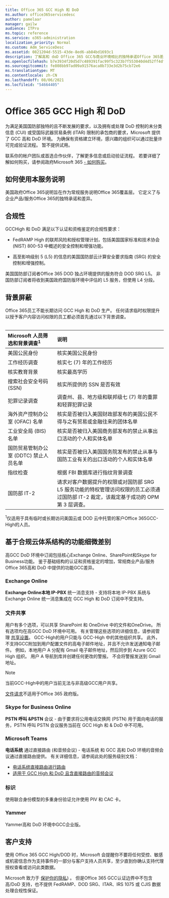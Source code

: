 ```yaml
---
title: Office 365 GCC High 和 DoD
ms.author: office365servicedesc
author: pamelaar
manager: gailw
audience: ITPro
ms.topic: reference
ms.service: o365-administration
localization_priority: Normal
ms.custom: Adm_ServiceDesc
ms.assetid: 0821204d-5515-43de-8ed6-ab84bd1693c1
description: 了解高和 doD Office 365 GCC与商业环境相比的独特承诺Office 365差异。
ms.openlocfilehash: b7e3934f20d5d7c489391fac99f5c323b7f553040d4d52ff4df1826e5cb3d830
ms.sourcegitcommit: fe808bb97ad09a91576aca8b733e3d2b75cb72e6
ms.translationtype: MT
ms.contentlocale: zh-CN
ms.lasthandoff: 08/06/2021
ms.locfileid: "54664405"
---
```

# <a name="office-365-gcc-high-and-dod"></a>Office 365 GCC High 和 DoD

为满足美国国防部独特的且不断发展的要求，以及拥有或处理 DoD 控制的未分类信息 (CUI) 或受国际武器贸易条例 (ITAR) 限制的承包商的要求，Microsoft 提供了 GCC 高和 DoD 环境。 为确保有资格建立环境，感兴趣的组织可以通过批量许可完成验证流程。 暂不提供试用。 
  
联系你的帐户团队或首选合作伙伴，了解更多信息或启动验证流程。 若要详细了解如何购买，请参阅政府Microsoft 365 [- 如何购买](./microsoft-365-government-how-to-buy.md)。
  
## <a name="how-to-use-this-service-description"></a>如何使用本服务说明

美国政府Office 365说明旨在作为常规服务说明Office 365覆盖层。 它定义了与企业产品/服务Office 365的独特承诺和差异。
  
## <a name="compliance"></a>合规性

GCCHigh 和 DoD 满足以下认证和资格鉴定的合规性要求： 
  
- FedRAMP High 的联邦风险和授权管理计划，包括美国国家标准和技术协会 (NIST) 800-53 中概述的安全控制和增强功能。
    
- 高至影响级别 5 (L5) 的信息的美国国防部云计算安全要求指南 (SRG) 的安全控制和增强控制。
    
美国国防部订阅者Office 365 DOD 独占环境提供的服务符合 DOD SRG L5。 非国防部订阅者将收到美国政府国防版环境中评估的 L5 服务，但使用 L4 分段。
  
## <a name="background-screening"></a>背景屏蔽

Office 365员工不能长期访问 GCC High 和 DoD 生产。 任何请求临时权限提升以授予客户内容访问权限的员工都必须首先通过以下背景调查。<br><br>
  
| Microsoft 人员筛选和背景调查<sup>1</sup> | 说明 |
|:-----|:-----|
|美国公民身份  <br/> |核实美国公民身份  <br/> |
|工作经历调查  <br/> |核实七 (7) 年的工作经历  <br/> |
|核实教育背景  <br/> |核实最高学历  <br/> |
|搜索社会安全号码 (SSN)  <br/> |核实所提供的 SSN 是否有效  <br/> |
|犯罪记录调查  <br/> |调查州、县、地方级和联邦级七 (7) 年的重罪和轻罪犯罪记录  <br/> |
|海外资产控制办公室 (OFAC) 名单  <br/> |核实是否被归入美国财政部发布的美国公民不得与之有贸易或金融往来的团体名单  <br/> |
|工业安全局 (BIS) 名单  <br/> |核实是否被归入美国商务部发布的禁止从事出口活动的个人和实体名单  <br/> |
|国防贸易管制办公室 (DDTC) 禁止人员名单  <br/> |核实是否被归入美国国务院发布的禁止从事与国防工业有关的出口活动的个人和实体名单  <br/> |
|指纹检查  <br/> |根据 FBI 数据库进行指纹背景调查  <br/> |
|国防部 IT-2  <br/> |请求对客户数据提升的权限或对国防部 SRG L5 服务功能的特权管理访问权限的员工必须通过国防部 IT-2 裁定，该裁定基于成功的 OPM 第 3 层调查。  <br/> |

<sup>1</sup>仅适用于具有临时或长期访问美国云或 DOD 云中托管的客户Office 365GCC-High的人员。
## <a name="feature-nuances-based-on-compliant-cloud-architecture"></a>基于合规云体系结构的功能细微差别

高GCC DoD 环境中订阅包括核心Exchange Online、SharePoint和Skype for Business功能。 鉴于基础结构的认证和资格鉴定的增加，常规商业产品/服务Office 365高和 DoD 中提供的功能GCC差异。
  
### <a name="exchange-online"></a>Exchange Online

 **Exchange Online本地 IP-PBX** 统一消息支持 - 支持将本地 IP-PBX 系统与 Exchange Online 统一消息集成在 GCC High 和 DoD 订阅中不受支持。 
  
### <a name="file-sharing"></a>文件共享

用户有多个选项，可以共享 SharePoint 和 OneDrive 中的文件和OneDrive。 所有选项均在高GCC DoD 环境中可用。 有关管理这些选项的详细信息，请参阅管理 [共享设置](/sharepoint/turn-external-sharing-on-or-off)。 GCC-High的用户只能与 GCC-High 中的其他组织共享。 此外，不支持GCC附加到用户配置文件的高电子邮件地址，并且不允许发送通知电子邮件。 例如，本地用户 A 分配有 Gmail 电子邮件地址，然后同步到 Azure GCC High 组织。 用户 A 导航到库并创建任何更改的警报。 不会将警报发送到 Gmail 地址。

> [!NOTE]
> 当前GCC-High中的用户当前无法与非高级GCC用户共享。

[文件请求](https://support.office.com/article/f54aa7f8-2589-4421-b351-d415fc3b83af)不适用于Office 365 政府版。

### <a name="skype-for-business-online"></a>Skype for Business Online

 **PSTN 呼叫 &amp;PSTN** 会议 - 由于要求将公用电话交换网 (PSTN) 用于面向电话的服务，PSTN 呼叫 PSTN 会议服务当前在 GCC High 和 &amp; DoD 中不可用。

### <a name="microsoft-teams"></a>Microsoft Teams

**电话系统** 通过直接路由 (和音频会议) - 电话系统 和 GCC 高和 DoD 环境的音频会议通过直接路由提供。 有关详细信息，请参阅此处的服务级别文档：

- [电话系统直接路由进行路由](/microsoftteams/here-s-what-you-get-with-phone-system)
- [适用于 GCC High 和 DoD 且含直接路由的音频会议](/microsoftteams/audio-conferencing-with-direct-routing-for-gcch-and-dod)

### <a name="identity"></a>标识

使用联合身份模型的多重身份验证允许使用 PIV 和 CAC 卡。
  
### <a name="yammer"></a>Yammer

Yammer高和 DoD 环境中GCC企业版。
  
## <a name="customer-support"></a>客户支持

使用 Office 365 GCC High/DOD 时，Microsoft 会提醒你不要将任何受控、敏感或机密信息作为支持事件的一部分与客户支持人员共享，至少直到你确认支持代理授权查看或访问此类数据。

Microsoft 致力于 [保护你的隐私](https://privacy.microsoft.com/privacystatement)) 。 但是Office 365 GCC认证边界中不包含高/DoD 支持，也不提供 FedRAMP、DOD SRG、ITAR、IRS 1075 或 CJIS 数据处理合规性保证。